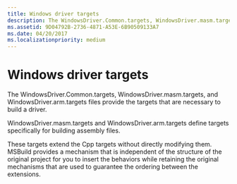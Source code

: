 ```yaml
---
title: Windows driver targets
description: The WindowsDriver.Common.targets, WindowsDriver.masm.targets, and WindowsDriver.arm.targets files provide the targets that are necessary to build a driver.
ms.assetid: 9D04792B-2736-4871-A53E-6B90509133A7
ms.date: 04/20/2017
ms.localizationpriority: medium
---
```


# Windows driver targets


The WindowsDriver.Common.targets, WindowsDriver.masm.targets, and WindowsDriver.arm.targets files provide the targets that are necessary to build a driver.

WindowsDriver.masm.targets and WindowsDriver.arm.targets define targets specifically for building assembly files.

These targets extend the Cpp targets without directly modifying them. MSBuild provides a mechanism that is independent of the structure of the original project for you to insert the behaviors while retaining the original mechanisms that are used to guarantee the ordering between the extensions.

 

 





